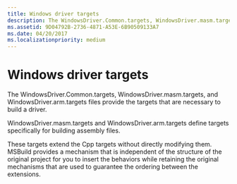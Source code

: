 ```yaml
---
title: Windows driver targets
description: The WindowsDriver.Common.targets, WindowsDriver.masm.targets, and WindowsDriver.arm.targets files provide the targets that are necessary to build a driver.
ms.assetid: 9D04792B-2736-4871-A53E-6B90509133A7
ms.date: 04/20/2017
ms.localizationpriority: medium
---
```


# Windows driver targets


The WindowsDriver.Common.targets, WindowsDriver.masm.targets, and WindowsDriver.arm.targets files provide the targets that are necessary to build a driver.

WindowsDriver.masm.targets and WindowsDriver.arm.targets define targets specifically for building assembly files.

These targets extend the Cpp targets without directly modifying them. MSBuild provides a mechanism that is independent of the structure of the original project for you to insert the behaviors while retaining the original mechanisms that are used to guarantee the ordering between the extensions.

 

 





